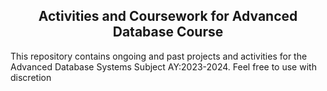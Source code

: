 ﻿<h2 align="center">Activities and Coursework for Advanced Database Course</h2>

This repository contains ongoing and past projects and activities
for the Advanced Database Systems Subject AY:2023-2024. Feel free to use with discretion

